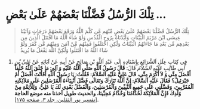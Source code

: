 # تِلْكَ الرُّسُلُ فَضَّلْنَا بَعْضَهُمْ عَلَىٰ بَعْضٍ ...

> تِلْكَ الرُّسُلُ فَضَّلْنَا بَعْضَهُمْ عَلَىٰ بَعْضٍ مِّنْهُم مَّن كَلَّمَ اللَّهُ وَرَفَعَ بَعْضَهُمْ دَرَجَاتٍ
> وَآتَيْنَا عِيسَى ابْنَ مَرْيَمَ الْبَيِّنَاتِ وَأَيَّدْنَاهُ بِرُوحِ الْقُدُسِ وَلَوْ شَاءَ اللَّهُ مَا
> اقْتَتَلَ الَّذِينَ مِن بَعْدِهِم مِّن بَعْدِ مَا جَاءَتْهُمُ الْبَيِّنَاتُ وَلَٰكِنِ اخْتَلَفُوا فَمِنْهُم مَّنْ
> آمَنَ وَمِنْهُم مَّن كَفَرَ وَلَوْ شَاءَ اللَّهُ مَا اقْتَتَلُوا وَلَٰكِنَّ اللَّهَ يَفْعَلُ مَا يُرِيدُ

1. فِي كِتَابِ عِلَلِ اَلشَّرَائِعِ بِإِسْنَادِهِ إِلَى عَبْدِ اَللَّهِ بْنِ صَالِحٍ عَنْ أَبِيهِ عَنْ آبَائِهِ
   عَنْ _عَلِيِّ بْنِ أَبِي طَالِبٍ عَلَيْهِ اَلسَّلاَمُ_ قَالَ: **قَالَ رَسُولُ اَللَّهِ صَلَّى اَللَّهُ عَلَيْهِ
   وَ آلِهِ: مَا خَلَقَ اَللَّهُ خَلْقاً أَفْضَلَ مِنِّي وَ لاَ أَكْرَمَ مِنِّي، قَالَ عَلِيٌّ عَلَيْهِ
   اَلسَّلاَمُ: فَقُلْتُ: يَا رَسُولَ اَللَّهِ أَفَأَنْتَ أَفْضَلُ أَمْ جَبْرَئِيلُ؟ فَقَالَ عَلَيْهِ اَلسَّلاَمُ:
   إِنَّ اَللَّهَ تَبَارَكَ وَتَعَالَى فَضَّلَ أَنْبِيَاءَهُ اَلْمُرْسَلِينَ عَلَى مَلاَئِكَتِهِ اَلْمُقَرَّبِينَ،
   وَفَضَّلَنِي عَلَى جَمِيعِ اَلنَّبِيِّينَ وَاَلْمُرْسَلِينَ، وَاَلْفَضْلُ بَعْدِي لَكَ يَا عَلِيُّ، وَلِلْأَئِمَّةِ
   مِنْ وُلْدِكَ فَإِنَّ اَلْمَلاَئِكَةَ لَخُدَّامُنَا وَخُدَّامُ مُحِبِّينَا، والحديث طويل أخذنا منه
   موضع الحاجة** [[تفسير نور الثقلين، جلد ۳، صفحه ۱۷۵][1]].

[1]: http://noo.rs/wyD7C
